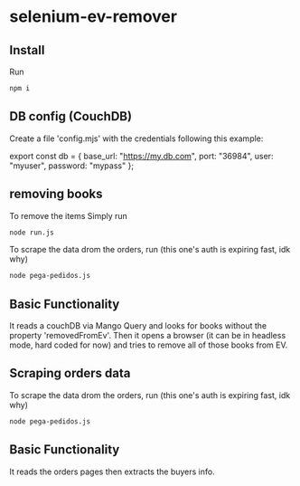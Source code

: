 # selenium-ev-remover

## Install
Run
```bash
npm i
```


## DB config (CouchDB)
Create a file 'config.mjs' with the credentials following this example:

export const db = {
base_url: "https://my.db.com",
port: "36984",
user: "myuser",
password: "mypass"
};

## removing books

To remove the items Simply run
```bash
node run.js
```

To scrape the data drom the orders, run
(this one's auth is expiring fast, idk why)
```bash
node pega-pedidos.js
```

## Basic Functionality
It reads a couchDB via Mango Query and looks for books without the property 'removedFromEv'.
Then it opens a browser (it can be in headless mode, hard coded for now) and tries to remove all of those books from EV.


## Scraping orders data
To scrape the data drom the orders, run
(this one's auth is expiring fast, idk why)
```bash
node pega-pedidos.js
```

## Basic Functionality
It reads the orders pages then extracts the buyers info.
